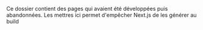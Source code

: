 Ce dossier contient des pages qui avaient été développées puis abandonnées.
Les mettres ici permet d'empêcher Next.js de les générer au build